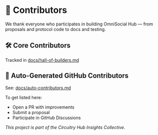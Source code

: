 # 👥 Contributors

We thank everyone who participates in building OmniSocial Hub — from proposals and protocol code to docs and testing.

## 🛠️ Core Contributors
Tracked in [docs/hall-of-builders.md](./docs/hall-of-builders.html)

## 🔄 Auto-Generated GitHub Contributors
See: [docs/auto-contributors.md](./docs/auto-contributors.html)

To get listed here:
- Open a PR with improvements
- Submit a proposal
- Participate in GitHub Discussions

_This project is part of the Circuitry Hub Insights Collective._
